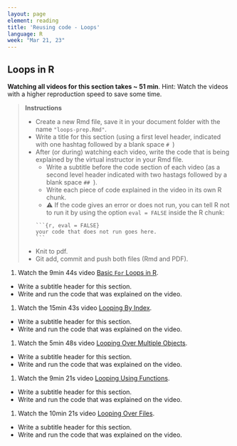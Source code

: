```yaml
---
layout: page
element: reading
title: 'Reusing code - Loops'
language: R
week: "Mar 21, 23"
---
```


## Loops in R

**Watching all videos for this section takes ~ 51 min**.
Hint: Watch the videos with a higher reproduction speed to save some time.

<!-- Videos from https://datacarpentry.org/semester-biology/lessons/R-iteration-2/ -->

> **Instructions**
>
> - Create a new Rmd file, save it in your document folder with the name `"loops-prep.Rmd"`.
> - Write a title for this section (using a first level header, indicated with one hashtag followed by a blank space `# `)
> - After (or during) watching each video, write the code that is being explained by the virtual instructor in your Rmd file.
>   - Write a subtitle before the code section of each video (as a second level header indicated with two hastags followed by a blank space `## `).
>   - Write each piece of code explained in the video in its own R chunk.
>   - ⚠️ If the code gives an error or does not run, you can tell R not to run it by using the option `eval = FALSE` inside the R chunk:
>   ````
>   ```{r, eval = FALSE}
>   your code that does not run goes here.
>   ```
>   ````
> - Knit to pdf.
> - Git add, commit and push both files (Rmd and PDF).


1. Watch the 9min 44s video [Basic `For` Loops in R](https://youtu.be/qeWSTeFyg6U).
  - Write a subtitle header for this section.
  - Write and run the code that was explained on the video.
1. Watch the 15min 43s video [Looping By Index](https://youtu.be/vWj5rypEZ4U).
  - Write a subtitle header for this section.
  - Write and run the code that was explained on the video.
1. Watch the 5min 48s video [Looping Over Multiple Objects](https://youtu.be/7Wnb2lf1KFM).
  - Write a subtitle header for this section.
  - Write and run the code that was explained on the video.
1. Watch the 9min 21s video [Looping Using Functions](https://youtu.be/_QEFnQ2yOSQ).
  - Write a subtitle header for this section.
  - Write and run the code that was explained on the video.
1. Watch the 10min 21s video [Looping Over Files](https://youtu.be/4-uWgh5kDSc).
  - Write a subtitle header for this section.
  - Write and run the code that was explained on the video.

